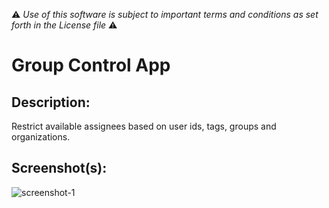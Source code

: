 :warning: *Use of this software is subject to important terms and conditions as set forth in the License file* :warning:

# Group Control App

## Description:

Restrict available assignees based on user ids, tags, groups and organizations.

## Screenshot(s):
![screenshot-1](https://d1eipm3vz40hy0.cloudfront.net/images/p-apps-marketplace/apps/52174/screenshot-0.png)
